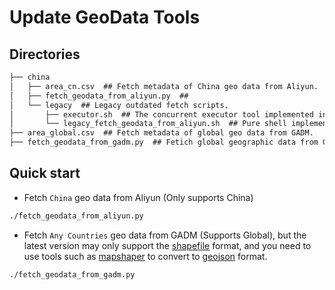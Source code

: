 # Update GeoData Tools

## Directories

```txt
├── china
│   ├── area_cn.csv  ## Fetch metadata of China geo data from Aliyun.
│   ├── fetch_geodata_from_aliyun.py  ## 
│   └── legacy  ## Legacy outdated fetch scripts.
│       ├── executor.sh  ## The concurrent executor tool implemented in pure shell.
│       └── legacy_fetch_geodata_from_aliyun.sh  ## Pure shell implements of concurrently fetch China geodata from Alibyun (only China is supported)
├── area_global.csv  ## Fetch metadata of global geo data from GADM.
├── fetch_geodata_from_gadm.py  ## Fetich global geographic data from GADM.
```

## Quick start

- Fetch `China` geo data from Aliyun (Only supports China)

```bash
./fetch_geodata_from_aliyun.py
```

- Fetch `Any Countries` geo data from GADM (Supports Global), but the latest version may only support the [shapefile](https://gadm.org/formats.html) format, and you need to use tools such as [mapshaper](https://github.com/mbloch/mapshaper) to convert to [geojson](https://gadm.org/formats.html) format.

```bash
./fetch_geodata_from_gadm.py
```
